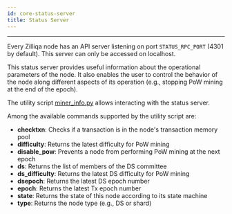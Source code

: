 ```yaml
---
id: core-status-server
title: Status Server
---
```


---
Every Zilliqa node has an API server listening on port `STATUS_RPC_PORT` (4301 by default). This server can only be accessed on localhost.

This status server provides useful information about the operational parameters of the node. It also enables the user to control the behavior of the node along different aspects of its operation (e.g., stopping PoW mining at the end of the epoch).

The utility script [miner_info.py](https://github.com/Zilliqa/Zilliqa/blob/master/scripts/miner_info.py) allows interacting with the status server.

Among the available commands supported by the utility script are:

- **checktxn**: Checks if a transaction is in the node's transaction memory pool
- **difficulty**: Returns the latest difficulty for PoW mining
- **disable_pow**: Prevents a node from performing PoW mining at the next epoch
- **ds**: Returns the list of members of the DS committee
- **ds_difficulty**: Returns the latest DS difficulty for PoW mining
- **dsepoch**: Returns the latest DS epoch number
- **epoch**: Returns the latest Tx epoch number
- **state**: Returns the state of this node according to its state machine
- **type**: Returns the node type (e.g., DS or shard)
